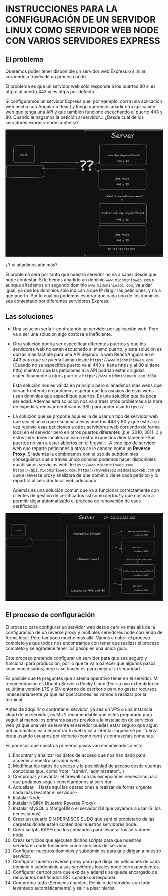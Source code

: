 # INSTRUCCIONES PARA LA CONFIGURACIÓN DE UN SERVIDOR LINUX COMO SERVIDOR WEB NODE CON VARIOS SERVIDORES EXPRESS

## El problema

Queremos poder tener disponible un servidor web Express o similar corriendo a través de un proceso node.

El problema es que un servidor web sólo responde a los puertos 80 si es http o al puerto 443 si es https por defecto.

Si configuramos un servidor Express que, por ejemplo, corra una aplicación web hecha con Angular o React y luego queremos añadir otra aplicación web que tenga una API y que también funcione escuchando al puerto 443 y 80. Cuando le hagamos la petición al servidor... ¿Desde cuál de los servidores express-node contesta?

![Figura 1: Un servidor con varios node escuchando al puerto 443](img/fig-1.png)

¿Y si añadimos aún más?

El problema será por tanto que nuestro servidor no va a saber desde que node contestar. Si le hemos añadido un dominio `www.midominioweb.com` y aunque añadamos un segundo dominio `www.midominioapi.com`, va a dar igual, ya que los dominios sólo indican a que IP dirigir las peticiones, y no a que puerto. Por lo cual no podemos esperar que cada uno de los dominios sea contestado por diferentes servidores Express.

## Las soluciones

- Una solución sería ir contratando un servidor por aplicación web. Pero va a ser una solución algo costosa e ineficiente.

- Otra solución podría ser especificar diferentes puertos y que los servidores web no estén escuchado al mismo puerto, y esta solución es quizás más factible para una API dejando la web React/Angular en el 443 para que se pueda llamar desde `https://www.midominioweb.com` (Cuando no se especifica puerto va al 443 si tiene https y al 80 si tiene http) mientras que las peticiones a la API podrían estar dirigidas específicamente a otros puertos: `https://www.midominioweb.com:3030`.

  Esta solución nos es válida en principio pero si añadimos más webs que sirvan frontends no podemos esperar que los usuaios de esas webs usen dominios que especifique puertos. Es una solución que da poca seriedad. Además esta solución nos va a traer otros problemas a la hora de expedir y renovar certificados SSL para poder usar `https://`

- La solución que se propone aquí es la de usar un tipo de servidor web que sea el único que escucha a esos puertos 443 y 80 y que este a su vez reenvíe esas peticiones a otros servidores web corriendo de forma local en el servidor pero en otros puertos diferentes (p.e. 3010, 3011...) y estos servidores locales no van a estar expuestos directamente -Sus puertos no van a estar abiertos en el firewall-. A este tipo de servidor web que reparte peticiones a otros se le conoce como un **Reverse Proxy**. Si además la combinamos con el uso de subdominios conseguimos que a través único domínio podemos hacer disponibles muchísimos servicios web: `https://www.midominioweb.com`, `https://api.midominioweb.com`, `https://mywebapp2.midominioweb.com` ya que el reverse proxy analizará de que dominio viene cada petición y lo repartirá al servidor local web adecuado.

  Además es una solución común que va a funcionar correctamente con clientes de gestión de certificados ssl como _certbot_ y que nos van a permitir dejar automatizado el proceso de renovación de esos certificados.

![Figura 1: Un servidor escuchando con un reverse proxy al puerto 443](img/fig-2.png)

## El proceso de configuración

El proceso para configurar un servidor web desde cero va más allá de la configuración de un reverse proxy y múltiples servidores node corriendo de forma local. Pero tampoco mucho más allá. Vamos a cubrir el proceso completo ya que todos nos encontramos con tener que realizar el proceso completo y se agradece tener los pasos en una única guía.

Este proceso pretende configurar un servidor para que sea seguro y funcional para producción, por lo que te va a parecer que algunos pasos sean innecesarios, pero si se hacen es para mejorar la seguridad.

Es posible que te preguntes qué sistema operativo tener en el servidor. Mi recomendación es Ubuntu Server o Rocky Linux (Por su uso extendido) en su última versión LTS y SIN entorno de escritorio para no gastar recursos innecesariamente ya que las operaciones las vamos a realizar por la terminal.

Antes de adquirir o contratar el servidor, ya sea un VPS o una instancia cloud de un servidor, es MUY recomendable que estés preparado para seguir al menos los primeros pasos previos a la instalación de servicios web ya que una vez se levante el servidor puedes estar seguro que algún bot automático va a encontrar tu web y va a intentar loguearse por fuerza bruta usando usuarios por defecto (como root) y contraseñas comunes.

Es por esos que nuestros primeros pasos van encaminados a esto.

1. Encontrar y analizar los datos de acceso que nos han dado para acceder a nuestro servidor web.
2. Modificar los datos de acceso y la posibilidad de acceso desde cuentas conocidas (p.e. como 'root', 'admin', 'administrator'...)
3. Comprobar y Levantar el firewall con las excepciones necesarias para que podamos seguir conectándonos al servidor.
4. Actualizar --Hasta aquí las operaciones a realizar de forma urgente nada más levantar el servidor--
5. Instalar Node
6. Instalar NGINX (Nuestro Reverse Proxy)
7. Instalar MySQL o MongoDB o el servidor DB que vayamos a usar (Si los necesitamos)
8. Crear un usuario SIN PERMISOS SUDO que será el propietario de las carpetas donde estén contenidos nuestros servidores node.
9. Crear scripts BASH con los comandos para levantar los servidores node.
10. Crear servicios que ejecuten dichos scripts para que nuestros servidores node funcionen como servicios del servidor.
11. Configurar nuestros dominios y subdominios para que dirigan a nuestro servidor.
12. Configurar nuestro reverse proxy para que dirija las peticiones de cada dominio o subdominio a sus servidores locales node correspondientes.
13. Configurar certbot para que expida y además se quede encargado de renovar los certificados SSL cuando corresponda.
14. Comprobar todo (Servicios enabled, Reinicio del servidor con todo levantado automáticamente) y salir a pisar hierba.
